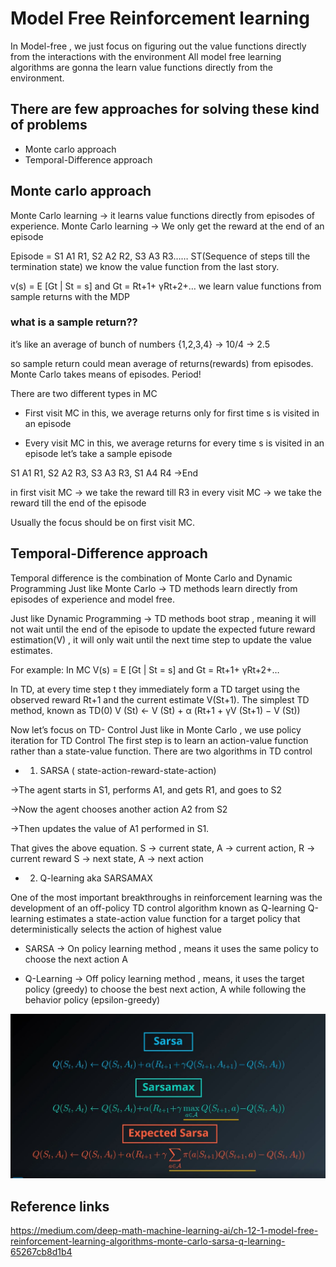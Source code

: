 # Model Free Reinforcement learning 

In Model-free , we just focus on figuring out the value functions directly from the interactions with the environment
All model free learning algorithms are gonna the learn value functions directly from the environment.


## There are few approaches for solving these kind of problems

* Monte carlo approach
* Temporal-Difference approach

## Monte carlo approach

Monte Carlo learning → it learns value functions directly from episodes of experience.
Monte Carlo learning → We only get the reward at the end of an episode

Episode = S1 A1 R1, S2 A2 R2, S3 A3 R3…… ST(Sequence of steps till the termination state)
we know the value function from the last story.

v(s) = E [Gt | St = s] and Gt = Rt+1+ γRt+2+…
we learn value functions from sample returns with the MDP

### what is a sample return??

it’s like an average of bunch of numbers
{1,2,3,4} → 10/4 → 2.5

so sample return could mean average of returns(rewards) from episodes.
Monte Carlo takes means of episodes. Period!

There are two different types in MC

* First visit MC
in this, we average returns only for first time s is visited in an episode

* Every visit MC
in this, we average returns for every time s is visited in an episode
let’s take a sample episode

S1 A1 R1, S2 A2 R3, S3 A3 R3, S1 A4 R4 →End

in first visit MC → we take the reward till R3
in every visit MC → we take the reward till the end of the episode

Usually the focus should be on first visit MC.



## Temporal-Difference approach

Temporal difference is the combination of Monte Carlo and Dynamic Programming
Just like Monte Carlo → TD methods learn directly from episodes of experience and model free.

Just like Dynamic Programming → TD methods boot strap , meaning it will not wait until the end of the episode to update the expected future reward estimation(V) , it will only wait until the next time step to update the value estimates.

For example:
In MC
V(s) = E [Gt | St = s] and Gt = Rt+1+ γRt+2+…

In TD, at every time step t they immediately form a TD target using the observed reward Rt+1 and the current estimate V(St+1).
The simplest TD method, known as TD(0)
V (St) ← V (St) + α (Rt+1 + γV (St+1) − V (St))


Now let’s focus on TD- Control
Just like in Monte Carlo , we use policy iteration for TD Control
The first step is to learn an action-value function rather than a state-value function.
There are two algorithms in TD control

* 1. SARSA ( state-action-reward-state-action)

→The agent starts in S1, performs A1, and gets R1, and goes to S2

→Now the agent chooses another action A2 from S2

→Then updates the value of A1 performed in S1.

That gives the above equation.
S → current state, A → current action, R → current reward
S → next state, A → next action


* 2. Q-learning aka SARSAMAX

One of the most important breakthroughs in reinforcement learning was the development of an off-policy TD control algorithm known as Q-learning
Q-learning estimates a state-action value function for a target policy that deterministically selects the action of highest value


* SARSA
→ On policy learning method , means it uses the same policy to choose the next action A

* Q-Learning
→ Off policy learning method , means, it uses the target policy (greedy) to choose the best next action, A while following the behavior policy (epsilon-greedy)

![image](https://github.com/aayushrai/Reinforcement_learning/blob/master/Model%20Free%20Reinforcement%20learning%20algorithms/image/Capture.JPG)


## Reference links

https://medium.com/deep-math-machine-learning-ai/ch-12-1-model-free-reinforcement-learning-algorithms-monte-carlo-sarsa-q-learning-65267cb8d1b4
